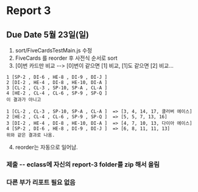 # Report 3

## Due Date 5월 23일(일)

1. sort/FiveCardsTestMain.js 수정
2. FiveCards 를 reorder 후 사전식 순서로 sort
3. [0]번 카드만 비교 --> [0]번이 같으면 [1] 비교, [1]도 같으면 [2] 비교...

```
1 [SP-2 , DI-6 , HE-8 , DI-9 , DI-J ]
2 [DI-2 , HE-4 , DI-8 , HE-10, DI-A ]
3 [CL-2 , CL-3 , SP-10, SP-A , CL-A ]
4 [HE-2 , CL-4 , CL-6 , SP-9 , SP-Q ]
이 결과가 아니고

1 [CL-2 , CL-3 , SP-10, SP-A , CL-A ]  => [3, 4, 14, 17, 클러버 에이스]
2 [HE-2 , CL-4 , CL-6 , SP-9 , SP-Q ]  => [5, 5, 7, 13, 16]
3 [DI-2 , HE-4 , DI-8 , HE-10, DI-A ]  => [4, 7, 10, 13, 다이아 에이스]
4 [SP-2 , DI-6 , HE-8 , DI-9 , DI-J ]  => [6, 8, 11, 11, 13]
위와 같은 결과로 나옴.
```

4. reorder는 자동으로 일어남.

### 제출 -- eclass에 자신의 report-3 folder를 zip 해서 올림

### 다른 부가 리포트 필요 없음
